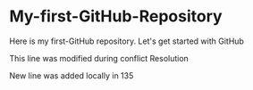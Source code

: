 # My-first-GitHub-Repository
Here is my first-GitHub repository. Let's get started with GitHub

This line was modified during conflict Resolution

New line was added locally in 135